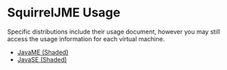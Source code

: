 # SquirrelJME Usage

Specific distributions include their usage document, however you may still
access the usage information for each virtual machine.

 * [JavaME (Shaded)](assets/doc/usage-javame.mkd)
 * [JavaSE (Shaded)](assets/doc/usage-javase.mkd)

